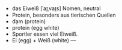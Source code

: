 - das Eiweiß	[ˈaɪ̯ˌvaɪ̯s]	Nomen, neutral
- Protein, besonders aus tierischen Quellen
- đạm (protein)
- protein (egg white)
- Sportler essen viel Eiweiß.
- Ei (egg) + Weiß (white)	—